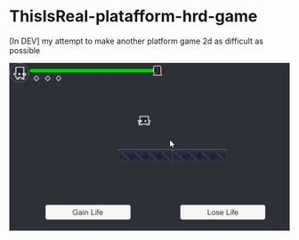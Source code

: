 # ThisIsReal-platafform-hrd-game
[In DEV]
my attempt to make another platform game 2d as difficult as possible

![alt text](https://github.com/irahel/ThisIsReal-platafform-hrd-game/blob/master/new%20gif.gif)
